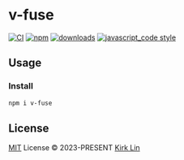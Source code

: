 # v-fuse

[![CI][ci-image]][ci-url] [![npm][npm-image]][npm-url] [![downloads][downloads-image]][downloads-url] [![javascript_code style][code-style-image]][code-style-url]

[ci-image]: https://github.com/kirklin/v-fuse/actions/workflows/release.yml/badge.svg?branch=main
[ci-url]: https://github.com/kirklin/v-fuse/actions/workflows/release.yml
[npm-image]: https://img.shields.io/npm/v/v-fuse.svg
[npm-url]: https://npmjs.org/package/v-fuse
[downloads-image]: https://img.shields.io/npm/dm/v-fuse.svg
[downloads-url]: https://npmjs.org/package/v-fuse
[code-style-image]: https://img.shields.io/badge/code__style-%40kirklin%2Feslint--config-brightgreen
[code-style-url]: https://github.com/kirklin/eslint-config/


## Usage

### Install

```bash
npm i v-fuse
```

## License

[MIT](./LICENSE) License &copy; 2023-PRESENT [Kirk Lin](https://github.com/kirklin)
